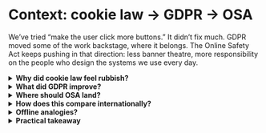 # Context: cookie law → GDPR → OSA

We’ve tried “make the user click more buttons.” It didn’t fix much. GDPR moved some of the work backstage, where it belongs. The Online Safety Act keeps pushing in that direction: less banner theatre, more responsibility on the people who design the systems we use every day.

<details>
<summary><strong>Why did cookie law feel rubbish?</strong></summary>
It pushed the burden onto users: endless banners and dark patterns to click through, while many sites kept tracking. It delivered lots of friction and little systemic change.

Context: the UK’s “cookie law” obligations came via PECR (Privacy and Electronic Communications Regulations) implementing the EU ePrivacy Directive (early 2010s) alongside consent guidance; over time many sites implemented maximally annoying prompts rather than reducing tracking.
</details>

<details>
<summary><strong>What did GDPR improve?</strong></summary>
It forced more backend changes (lawfulness, purpose limits, data‑minimisation), gave regulators sharper teeth (fines), and created user rights (access/erasure). Still imperfect, but harder to “banner‑wash” away.

Timing: the EU’s GDPR applied from May 25, 2018, and the UK retained it as “UK GDPR” after Brexit. GDPR pushed controllers to redesign data flows, document decisions (DPIAs), and justify retention—shifting effort from user clicks to service systems.
</details>

<details>
<summary><strong>Where should OSA land?</strong></summary>
Squarely on <em>business systems</em>. The goal is not to make you click more pop‑ups, but to make services run safer designs: better defaults for kids, real reporting and appeals, and age checks that don’t hoard data.

That’s why Ofcom’s codes are method‑agnostic but outcome‑focused (robustness, reliability, fairness), and why the law empowers auditing rather than “make every adult show ID” edicts (see [gov.uk OSA explainer](https://www.gov.uk/government/publications/online-safety-act-explainer/online-safety-act-explainer) and Ofcom’s [children’s codes](https://www.ofcom.org.uk/online-safety/illegal-and-harmful-content/statement-protecting-children-from-harms-online)).
</details>

<details>
<summary><strong>How does this compare internationally?</strong></summary>
The EU’s <strong>Digital Services Act (DSA)</strong> pushes platforms to assess and mitigate risks, adds data access for vetted researchers, and strengthens transparency (fully enforced across 2024). The US debate around the <strong>Kids Online Safety Act (KOSA)</strong> emphasises design duties and age‑assurance but faces constitutional challenges and a patchwork of state approaches.

The direction is similar: less banner friction, more systemic obligations. The UK’s OSA is part of that shift—child safety and illegal harms up front, transparency and audits on the back end. See comparisons that outline differences and overlaps: [Slaughter and May—EU DSA vs UK OSA](https://www.slaughterandmay.com/insights/new-insights/the-eu-s-digital-services-act-and-uk-online-safety-act-where-are-we-now/), [Bristows—OSA vs DSA](https://inquisitiveminds.bristows.com/post/102k72j/uk-osa-vs-eu-dsa-whats-the-difference), and Ofcom’s [roadmap to regulation](https://www.ofcom.org.uk/online-safety/illegal-and-harmful-content/roadmap-to-regulation).
</details>

<details>
<summary><strong>Offline analogies?</strong></summary>
Seatbelts, food hygiene, workplace safety: rules target the people who design and operate the systems, not the end user who has the least control.

That framing helps: you shouldn’t have to do all the work to be safe online. The obligations sit primarily with the services.
</details>

<details>
<summary><strong>Practical takeaway</strong></summary>
If a platform makes you jump through hoops, that’s usually an implementation choice. Ask for privacy‑preserving options (deletion, non‑ID routes). The law doesn’t require making your life harder; it requires the service to take responsibility . See [gov.uk OSA explainer](https://www.gov.uk/government/publications/online-safety-act-explainer/online-safety-act-explainer).
</details>

